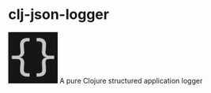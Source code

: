 # clj-json-logger
<img src="./docs/curly-braces.png" width="100">
A pure Clojure structured application logger
